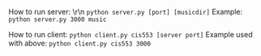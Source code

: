 

How to run server: \r\n
```python server.py [port] [musicdir]```
Example: 
```python server.py 3000 music```


How to run client:
```python client.py cis553 [server port]```
Example used with above:
```python client.py cis553 3000```

